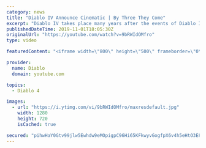 ```yaml
---
category: news
title: "Diablo IV Announce Cinematic | By Three They Come"
excerpt: "Diablo IV takes place many years after the events of Diablo III, after millions have been slaughtered by the actions of the High Heavens and Burning Hells alike."
publishedDateTime: 2019-11-01T18:05:30Z
originalUrl: "https://youtube.com/watch?v=9bRWIdOMfro"
type: video

featuredContent: "<iframe width=\"800\" height=\"500\" frameborder=\"0\" src=\"https://www.youtube.com/embed/9bRWIdOMfro\" allow=\"accelerometer; autoplay; encrypted-media; gyroscope; picture-in-picture\" allowfullscreen></iframe>"

provider:
  name: Diablo
  domain: youtube.com

topics:
  - Diablo 4

images:
  - url: "https://i.ytimg.com/vi/9bRWIdOMfro/maxresdefault.jpg"
    width: 1280
    height: 720
    isCached: true

secured: "pihwHaY0Gtv99jlw5Ewhdw9eMOpigpC96Hi65KFkwyvGogfpX6v4h5eHtO3E8OWcTmA+Ycjpevw+ThqMfg0I8LA80A7zJ8JTKHK0PR0XxJzTrbQhzt24sn9GrtYOSoO4aQ6+dGKK4CuNwZCt/1kjzP8wMeBMu6Scg37XRU8xUrHNP9EAZ3jRkA6EKZE7dwdxb0lv6RUQvBfxWfi9WN/YDI38dXqQo78bE+YSPf5+h/Zi+fZ30PjVbC4eUxxzfgCecdcL++f9CFWmOw2Vr7HjNYxaG6lFMJi2gt32a6b3GrshQpvJdwE0tSmrNlRJOwCIOynDRPramS59QpaoAwn1c3X2Ivu5bRv44Gydb3Hre8IxNsc0HFRqjQP2VmauTAxKkhmdA0tz1x1zVu2lfIVQMOgQGghjwSKt5IoBiIeFLLl1s7i/q48em8xNFkwK7qsj;dg2g+vJ1+4IHJPy3a6wD0g=="
---
```


